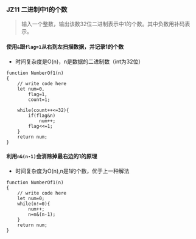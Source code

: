 ### JZ11 二进制中1的个数
> 输入一个整数，输出该数32位二进制表示中1的个数。其中负数用补码表示。

#### 使用`&`跟`flag=1`从右到左扫描数据，并记录1的个数
- 时间复杂度是O(n)，n是数据的二进制数（int为32位）

```
function NumberOf1(n)
{
    // write code here
    let num=0,
        flag=1,
        count=1;
    
    while(count++<=32){
        if(flag&n)
            num++;
        flag<<=1;
    }
    return num;
}
```

#### 利用`n&(n-1)`会消除掉最右边的1的原理
- 时间复杂度为O(n),n是1的个数，优于上一种解法

```
function NumberOf1(n)
{
    // write code here
    let num=0;
    while(n!=0){
        num++;
        n=n&(n-1);
    }
    return num;
}
```
